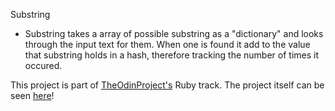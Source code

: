 Substring

* Substring takes a array of possible substring as a "dictionary" and looks through the input text for them. When one is found it add to the value that substring holds in a hash, therefore tracking the number of times it occured.

This project is part of [TheOdinProject's](http://www.theodinproject.com) Ruby track.
The project itself can be seen [here](https://www.theodinproject.com/courses/ruby-programming/lessons/building-blocks)!

